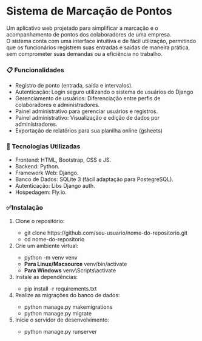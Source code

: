 <h1>Sistema de Marcação de Pontos</h1>

Um aplicativo web projetado para simplificar a marcação e o acompanhamento de pontos dos colaboradores de uma empresa.  
O sistema conta com uma interface intuitiva e de fácil utilização, permitindo que os funcionários registrem suas entradas e saídas de maneira prática,  
sem comprometer suas demandas ou a eficiência no trabalho.

<h3>📋 Funcionalidades</h3>
<ul>
<li>Registro de ponto (entrada, saída e intervalos).</li>
<li>Autenticação: Login seguro utilizando o sistema de usuários do Django</li>
<li>Gerenciamento de usuários: Diferenciação entre perfis de colaboradores e administradores.</li>
<li>Painel administrativo para gerenciar usuários e registros.</li>
<li>Painel administrativo: Visualização e edição de dados por administradores.</li>
<li>Exportação de relatórios para sua planilha online (gsheets)</li>
</ul>
<h3>🚀 Tecnologias Utilizadas</h3>
<ul>
<li>Frontend: HTML, Bootstrap, CSS e JS.</li>
<li>Backend: Python.</li>
<li>Framework Web: Django.</li>
<li>Banco de Dados: SQLite 3 (fácil adaptação para PostegreSQL).</li>
<li>Autenticação: Libs Django auth.</li>
<li>Hospedagem: Fly.io.</li>
</ul>
<h3>✅Instalação</h3>
<ol>
	<li>Clone o repositório:</li>
	<ul>
		<li>git clone https://github.com/seu-usuario/nome-do-repositorio.git</li>
		<li>cd nome-do-repositorio</li>
	</ul>
	<li>Crie um ambiente virtual:</li>
 <ul>
		<li>python -m venv venv<br>
		<li><b>Para Linux/Macsource</b> venv/bin/activate</li>
		<li><b>Para Windows</b> venv\Scripts\activate</li>
 </ul>
		<li>Instale as dependências:</li>
	<ul>
		<li>pip install -r requirements.txt</li>
	</ul>
	<li>Realize as migrações do banco de dados:</li>
	<ul>
		<li>python manage.py makemigrations</li>
		<li>python manage.py migrate</li>
 </ul>
	<li>Inicie o servidor de desenvolvimento:</li>
	<ul>
		<li>python manage.py runserver</li>
	</ul>
</ol>

